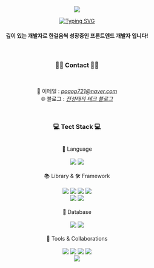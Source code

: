 <div align="center">
<img src="https://capsule-render.vercel.app/api?type=waving&color=2186e5&height=170&section=header&text=Jeon's%20Hub&fontSize=45&fontColor=c8c8c8" />
  
<a href="https://git.io/typing-svg"><img src="https://readme-typing-svg.demolab.com?font=Fira+Code&size=23&duration=4000&pause=1000&color=2ac957&center=true&vCenter=true&random=false&width=435&lines=Web+Frontend+Developer+%EC%A0%84%EC%84%B1%ED%83%9C+%F0%9F%91%8B" alt="Typing SVG" /></a>

<!--
**poqop721/poqop721** is a ✨ _special_ ✨ repository because its `README.md` (this file) appears on your GitHub profile.

Here are some ideas to get you started:

- 🔭 I’m currently working on ...
- 🌱 I’m currently learning ...
- 👯 I’m looking to collaborate on ...
- 🤔 I’m looking for help with ...
- 💬 Ask me about ...
- 📫 How to reach me: ...
- 😄 Pronouns: ...
- ⚡ Fun fact: ...
-->
#### 깊이 있는 개발자로 한걸음씩 성장중인 프론트엔드 개발자 입니다!
<br>


### 👨‍💻 Contact 👨‍💻
<br>

📧 이메일 : <a href="mailto:poqop721@naver.com" style="color:gray">*poqop721@naver.com*</a> <br>
🌐 블로그 : <a href="https://www.notion.so/b438a0e954ab43368f861891f9f3aa4c?pvs=21">*전성태의 테크 블로그*</a>

<br>
<div>
  
### 💻 Tect Stack 💻
<br>
💬 Language
<br><br>
<a href="버튼을 눌렀을 때 이동할 링크" target="_blank"><img src="https://img.shields.io/badge/JavaScript-8f8c8c?style=flat&logo=JavaScript&logoColor=F7DF1E"/></a>
<a href="버튼을 눌렀을 때 이동할 링크" target="_blank"><img src="https://img.shields.io/badge/TypeScript-ffffff?style=flat&logo=TypeScript&logoColor=3178C6"/></a>
<br><br>
📚 Library & 🛠️ Framework
<br><br>
<a href="버튼을 눌렀을 때 이동할 링크" target="_blank"><img src="https://img.shields.io/badge/React-0088CC?style=flat&logo=React&logoColor=FFFFFF"/></a>
<a href="버튼을 눌렀을 때 이동할 링크" target="_blank"><img src="https://img.shields.io/badge/Next.js-ffffff?style=flat&logo=Next.js&logoColor=000000"/></a>
<a href="버튼을 눌렀을 때 이동할 링크" target="_blank"><img src="https://img.shields.io/badge/ReactNative-48556b?style=flat&logo=React&logoColor=61DAFB"/></a>
<a href="버튼을 눌렀을 때 이동할 링크" target="_blank"><img src="https://img.shields.io/badge/👻 Jotai-4f4f4f?style=flat&logo=Jotai&logoColor=ffffff"/></a><br>
<a href="버튼을 눌렀을 때 이동할 링크" target="_blank"><img src="https://img.shields.io/badge/Socket.io-575757?style=flat&logo=Socket.io&logoColor=ffffff"/></a>
<a href="버튼을 눌렀을 때 이동할 링크" target="_blank"><img src="https://img.shields.io/badge/Jinja2-B41717?style=flat&logo=Jinja&logoColor=ffffff"/></a>
<br><br>
💾 Database
<br><br>
<a href="버튼을 눌렀을 때 이동할 링크" target="_blank"><img src="https://img.shields.io/badge/Oracle-F80000?style=flat&logo=Oracle&logoColor=ffffff"/></a>
<a href="버튼을 눌렀을 때 이동할 링크" target="_blank"><img src="https://img.shields.io/badge/MySQL-4479A1?style=flat&logo=MySQL&logoColor=ffffff"/></a>
<br><br>
📮 Tools & Collaborations
<br><br>
<a href="버튼을 눌렀을 때 이동할 링크" target="_blank"><img src="https://img.shields.io/badge/Git-F05032?style=flat&logo=Git&logoColor=ffffff"/></a>
<a href="버튼을 눌렀을 때 이동할 링크" target="_blank"><img src="https://img.shields.io/badge/GitHub-000000?style=flat&logo=GitHub&logoColor=ffffff"/></a>
<a href="버튼을 눌렀을 때 이동할 링크" target="_blank"><img src="https://img.shields.io/badge/Notion-ffffff?style=flat&logo=Notion&logoColor=000000"/></a>
<a href="버튼을 눌렀을 때 이동할 링크" target="_blank"><img src="https://img.shields.io/badge/Slack-4A154B?style=flat&logo=Slack&logoColor=ffffff"/></a>
</div>

<img src="https://capsule-render.vercel.app/api?type=waving&color=d05567&height=150&section=footer" />
</div>
